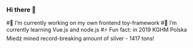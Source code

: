 ### Hi there 👋

#🔭 I’m currently working on my own frontend toy-framework
#🌱 I’m currently learning Vue.js and node.js
#⚡ Fun fact: in 2019 KGHM Polska Miedż mined record-breaking amount of silver - 1417 tons!
<!--
**Karroteu/Karroteu** is a ✨ _special_ ✨ repository because its `README.md` (this file) appears on your GitHub profile.

Here are some ideas to get you started:


- 👯 I’m looking to collaborate on ...
- 🤔 I’m looking for help with ...
- 💬 Ask me about ...
- 📫 How to reach me: ...
-->
